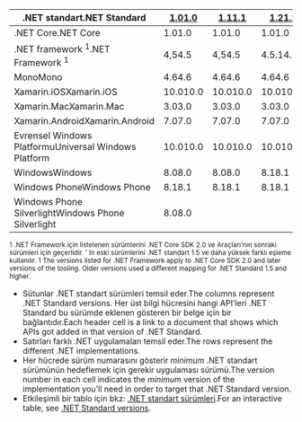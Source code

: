 | <span data-ttu-id="9bd53-101">.NET standart</span><span class="sxs-lookup"><span data-stu-id="9bd53-101">.NET Standard</span></span>              | <span data-ttu-id="9bd53-102">[1.0]</span><span class="sxs-lookup"><span data-stu-id="9bd53-102">[1.0]</span></span> | <span data-ttu-id="9bd53-103">[1.1]</span><span class="sxs-lookup"><span data-stu-id="9bd53-103">[1.1]</span></span>  | <span data-ttu-id="9bd53-104">[1.2]</span><span class="sxs-lookup"><span data-stu-id="9bd53-104">[1.2]</span></span> | <span data-ttu-id="9bd53-105">[1.3]</span><span class="sxs-lookup"><span data-stu-id="9bd53-105">[1.3]</span></span> | <span data-ttu-id="9bd53-106">[1.4]</span><span class="sxs-lookup"><span data-stu-id="9bd53-106">[1.4]</span></span> | <span data-ttu-id="9bd53-107">[1.5]</span><span class="sxs-lookup"><span data-stu-id="9bd53-107">[1.5]</span></span>      | <span data-ttu-id="9bd53-108">[1.6]</span><span class="sxs-lookup"><span data-stu-id="9bd53-108">[1.6]</span></span>      | <span data-ttu-id="9bd53-109">[2.0]</span><span class="sxs-lookup"><span data-stu-id="9bd53-109">[2.0]</span></span>      |
|----------------------------|-------|--------|-------|-------|-------|------------|------------|------------|
| <span data-ttu-id="9bd53-110">.NET Core</span><span class="sxs-lookup"><span data-stu-id="9bd53-110">.NET Core</span></span>                  | <span data-ttu-id="9bd53-111">1.0</span><span class="sxs-lookup"><span data-stu-id="9bd53-111">1.0</span></span>   | <span data-ttu-id="9bd53-112">1.0</span><span class="sxs-lookup"><span data-stu-id="9bd53-112">1.0</span></span>    | <span data-ttu-id="9bd53-113">1.0</span><span class="sxs-lookup"><span data-stu-id="9bd53-113">1.0</span></span>   | <span data-ttu-id="9bd53-114">1.0</span><span class="sxs-lookup"><span data-stu-id="9bd53-114">1.0</span></span>   | <span data-ttu-id="9bd53-115">1.0</span><span class="sxs-lookup"><span data-stu-id="9bd53-115">1.0</span></span>   | <span data-ttu-id="9bd53-116">1.0</span><span class="sxs-lookup"><span data-stu-id="9bd53-116">1.0</span></span>        | <span data-ttu-id="9bd53-117">1.0</span><span class="sxs-lookup"><span data-stu-id="9bd53-117">1.0</span></span>        | <span data-ttu-id="9bd53-118">2,0</span><span class="sxs-lookup"><span data-stu-id="9bd53-118">2.0</span></span>        |
| <span data-ttu-id="9bd53-119">.NET framework <sup>1</sup></span><span class="sxs-lookup"><span data-stu-id="9bd53-119">.NET Framework <sup>1</sup></span></span>| <span data-ttu-id="9bd53-120">4,5</span><span class="sxs-lookup"><span data-stu-id="9bd53-120">4.5</span></span>   | <span data-ttu-id="9bd53-121">4,5</span><span class="sxs-lookup"><span data-stu-id="9bd53-121">4.5</span></span>    | <span data-ttu-id="9bd53-122">4.5.1</span><span class="sxs-lookup"><span data-stu-id="9bd53-122">4.5.1</span></span> | <span data-ttu-id="9bd53-123">4.6</span><span class="sxs-lookup"><span data-stu-id="9bd53-123">4.6</span></span>   | <span data-ttu-id="9bd53-124">4.6.1</span><span class="sxs-lookup"><span data-stu-id="9bd53-124">4.6.1</span></span> | <span data-ttu-id="9bd53-125">4.6.1</span><span class="sxs-lookup"><span data-stu-id="9bd53-125">4.6.1</span></span>      | <span data-ttu-id="9bd53-126">4.6.1</span><span class="sxs-lookup"><span data-stu-id="9bd53-126">4.6.1</span></span>      | <span data-ttu-id="9bd53-127">4.6.1</span><span class="sxs-lookup"><span data-stu-id="9bd53-127">4.6.1</span></span>      |
| <span data-ttu-id="9bd53-128">Mono</span><span class="sxs-lookup"><span data-stu-id="9bd53-128">Mono</span></span>                       | <span data-ttu-id="9bd53-129">4.6</span><span class="sxs-lookup"><span data-stu-id="9bd53-129">4.6</span></span>   | <span data-ttu-id="9bd53-130">4.6</span><span class="sxs-lookup"><span data-stu-id="9bd53-130">4.6</span></span>    | <span data-ttu-id="9bd53-131">4.6</span><span class="sxs-lookup"><span data-stu-id="9bd53-131">4.6</span></span>   | <span data-ttu-id="9bd53-132">4.6</span><span class="sxs-lookup"><span data-stu-id="9bd53-132">4.6</span></span>   | <span data-ttu-id="9bd53-133">4.6</span><span class="sxs-lookup"><span data-stu-id="9bd53-133">4.6</span></span>   | <span data-ttu-id="9bd53-134">4.6</span><span class="sxs-lookup"><span data-stu-id="9bd53-134">4.6</span></span>        | <span data-ttu-id="9bd53-135">4.6</span><span class="sxs-lookup"><span data-stu-id="9bd53-135">4.6</span></span>        | <span data-ttu-id="9bd53-136">5,4</span><span class="sxs-lookup"><span data-stu-id="9bd53-136">5.4</span></span>        |
| <span data-ttu-id="9bd53-137">Xamarin.iOS</span><span class="sxs-lookup"><span data-stu-id="9bd53-137">Xamarin.iOS</span></span>                | <span data-ttu-id="9bd53-138">10.0</span><span class="sxs-lookup"><span data-stu-id="9bd53-138">10.0</span></span>  | <span data-ttu-id="9bd53-139">10.0</span><span class="sxs-lookup"><span data-stu-id="9bd53-139">10.0</span></span>   | <span data-ttu-id="9bd53-140">10.0</span><span class="sxs-lookup"><span data-stu-id="9bd53-140">10.0</span></span>  | <span data-ttu-id="9bd53-141">10.0</span><span class="sxs-lookup"><span data-stu-id="9bd53-141">10.0</span></span>  | <span data-ttu-id="9bd53-142">10.0</span><span class="sxs-lookup"><span data-stu-id="9bd53-142">10.0</span></span>  | <span data-ttu-id="9bd53-143">10.0</span><span class="sxs-lookup"><span data-stu-id="9bd53-143">10.0</span></span>       | <span data-ttu-id="9bd53-144">10.0</span><span class="sxs-lookup"><span data-stu-id="9bd53-144">10.0</span></span>       | <span data-ttu-id="9bd53-145">10.14</span><span class="sxs-lookup"><span data-stu-id="9bd53-145">10.14</span></span>      |
| <span data-ttu-id="9bd53-146">Xamarin.Mac</span><span class="sxs-lookup"><span data-stu-id="9bd53-146">Xamarin.Mac</span></span>                | <span data-ttu-id="9bd53-147">3.0</span><span class="sxs-lookup"><span data-stu-id="9bd53-147">3.0</span></span>   | <span data-ttu-id="9bd53-148">3.0</span><span class="sxs-lookup"><span data-stu-id="9bd53-148">3.0</span></span>    | <span data-ttu-id="9bd53-149">3.0</span><span class="sxs-lookup"><span data-stu-id="9bd53-149">3.0</span></span>   | <span data-ttu-id="9bd53-150">3.0</span><span class="sxs-lookup"><span data-stu-id="9bd53-150">3.0</span></span>   | <span data-ttu-id="9bd53-151">3.0</span><span class="sxs-lookup"><span data-stu-id="9bd53-151">3.0</span></span>   | <span data-ttu-id="9bd53-152">3.0</span><span class="sxs-lookup"><span data-stu-id="9bd53-152">3.0</span></span>        | <span data-ttu-id="9bd53-153">3.0</span><span class="sxs-lookup"><span data-stu-id="9bd53-153">3.0</span></span>        | <span data-ttu-id="9bd53-154">3.8</span><span class="sxs-lookup"><span data-stu-id="9bd53-154">3.8</span></span>        |
| <span data-ttu-id="9bd53-155">Xamarin.Android</span><span class="sxs-lookup"><span data-stu-id="9bd53-155">Xamarin.Android</span></span>            | <span data-ttu-id="9bd53-156">7.0</span><span class="sxs-lookup"><span data-stu-id="9bd53-156">7.0</span></span>   | <span data-ttu-id="9bd53-157">7.0</span><span class="sxs-lookup"><span data-stu-id="9bd53-157">7.0</span></span>    | <span data-ttu-id="9bd53-158">7.0</span><span class="sxs-lookup"><span data-stu-id="9bd53-158">7.0</span></span>   | <span data-ttu-id="9bd53-159">7.0</span><span class="sxs-lookup"><span data-stu-id="9bd53-159">7.0</span></span>   | <span data-ttu-id="9bd53-160">7.0</span><span class="sxs-lookup"><span data-stu-id="9bd53-160">7.0</span></span>   | <span data-ttu-id="9bd53-161">7.0</span><span class="sxs-lookup"><span data-stu-id="9bd53-161">7.0</span></span>        | <span data-ttu-id="9bd53-162">7.0</span><span class="sxs-lookup"><span data-stu-id="9bd53-162">7.0</span></span>        | <span data-ttu-id="9bd53-163">8.0</span><span class="sxs-lookup"><span data-stu-id="9bd53-163">8.0</span></span>        |
| <span data-ttu-id="9bd53-164">Evrensel Windows Platformu</span><span class="sxs-lookup"><span data-stu-id="9bd53-164">Universal Windows Platform</span></span> | <span data-ttu-id="9bd53-165">10.0</span><span class="sxs-lookup"><span data-stu-id="9bd53-165">10.0</span></span>  | <span data-ttu-id="9bd53-166">10.0</span><span class="sxs-lookup"><span data-stu-id="9bd53-166">10.0</span></span>   | <span data-ttu-id="9bd53-167">10.0</span><span class="sxs-lookup"><span data-stu-id="9bd53-167">10.0</span></span>  | <span data-ttu-id="9bd53-168">10.0</span><span class="sxs-lookup"><span data-stu-id="9bd53-168">10.0</span></span>  | <span data-ttu-id="9bd53-169">10.0</span><span class="sxs-lookup"><span data-stu-id="9bd53-169">10.0</span></span>  | <span data-ttu-id="9bd53-170">10.0.16299</span><span class="sxs-lookup"><span data-stu-id="9bd53-170">10.0.16299</span></span> | <span data-ttu-id="9bd53-171">10.0.16299</span><span class="sxs-lookup"><span data-stu-id="9bd53-171">10.0.16299</span></span> | <span data-ttu-id="9bd53-172">10.0.16299</span><span class="sxs-lookup"><span data-stu-id="9bd53-172">10.0.16299</span></span> |
| <span data-ttu-id="9bd53-173">Windows</span><span class="sxs-lookup"><span data-stu-id="9bd53-173">Windows</span></span>                    | <span data-ttu-id="9bd53-174">8.0</span><span class="sxs-lookup"><span data-stu-id="9bd53-174">8.0</span></span>   | <span data-ttu-id="9bd53-175">8.0</span><span class="sxs-lookup"><span data-stu-id="9bd53-175">8.0</span></span>    | <span data-ttu-id="9bd53-176">8.1</span><span class="sxs-lookup"><span data-stu-id="9bd53-176">8.1</span></span>   |       |       |            |            |            |
| <span data-ttu-id="9bd53-177">Windows Phone</span><span class="sxs-lookup"><span data-stu-id="9bd53-177">Windows Phone</span></span>              | <span data-ttu-id="9bd53-178">8.1</span><span class="sxs-lookup"><span data-stu-id="9bd53-178">8.1</span></span>   | <span data-ttu-id="9bd53-179">8.1</span><span class="sxs-lookup"><span data-stu-id="9bd53-179">8.1</span></span>    | <span data-ttu-id="9bd53-180">8.1</span><span class="sxs-lookup"><span data-stu-id="9bd53-180">8.1</span></span>   |       |       |            |            |            |
| <span data-ttu-id="9bd53-181">Windows Phone Silverlight</span><span class="sxs-lookup"><span data-stu-id="9bd53-181">Windows Phone Silverlight</span></span>  | <span data-ttu-id="9bd53-182">8.0</span><span class="sxs-lookup"><span data-stu-id="9bd53-182">8.0</span></span>   |        |       |       |       |            |            |            |

<span data-ttu-id="9bd53-183"><sup>1 .NET Framework için listelenen sürümlerini .NET Core SDK 2.0 ve Araçları'nın sonraki sürümleri için geçerlidir. ' In eski sürümlerini .NET standart 1.5 ve daha yüksek farklı eşleme kullanılır. </sup></span><span class="sxs-lookup"><span data-stu-id="9bd53-183"><sup>1 The versions listed for .NET Framework apply to .NET Core SDK 2.0 and later versions of the tooling. Older versions used a different mapping for .NET Standard 1.5 and higher. </sup></span></span>

- <span data-ttu-id="9bd53-184">Sütunlar .NET standart sürümleri temsil eder.</span><span class="sxs-lookup"><span data-stu-id="9bd53-184">The columns represent .NET Standard versions.</span></span> <span data-ttu-id="9bd53-185">Her üst bilgi hücresini hangi API'leri .NET Standard bu sürümde eklenen gösteren bir belge için bir bağlantıdır.</span><span class="sxs-lookup"><span data-stu-id="9bd53-185">Each header cell is a link to a document that shows which APIs got added in that version of .NET Standard.</span></span>
- <span data-ttu-id="9bd53-186">Satırları farklı .NET uygulamaları temsil eder.</span><span class="sxs-lookup"><span data-stu-id="9bd53-186">The rows represent the different .NET implementations.</span></span>
- <span data-ttu-id="9bd53-187">Her hücrede sürüm numarasını gösterir *minimum* .NET standart sürümünün hedeflemek için gerekir uygulaması sürümü.</span><span class="sxs-lookup"><span data-stu-id="9bd53-187">The version number in each cell indicates the *minimum* version of the implementation you'll need in order to target that .NET Standard version.</span></span>
- <span data-ttu-id="9bd53-188">Etkileşimli bir tablo için bkz: [.NET standart sürümleri](http://immo.landwerth.net/netstandard-versions/#).</span><span class="sxs-lookup"><span data-stu-id="9bd53-188">For an interactive table, see [.NET Standard versions](http://immo.landwerth.net/netstandard-versions/#).</span></span>

[1.0]: https://github.com/dotnet/standard/blob/master/docs/versions/netstandard1.0.md
[1.1]: https://github.com/dotnet/standard/blob/master/docs/versions/netstandard1.1.md
[1.2]: https://github.com/dotnet/standard/blob/master/docs/versions/netstandard1.2.md
[1.3]: https://github.com/dotnet/standard/blob/master/docs/versions/netstandard1.3.md
[1.4]: https://github.com/dotnet/standard/blob/master/docs/versions/netstandard1.4.md
[1.5]: https://github.com/dotnet/standard/blob/master/docs/versions/netstandard1.5.md
[1.6]: https://github.com/dotnet/standard/blob/master/docs/versions/netstandard1.6.md
[2.0]: https://github.com/dotnet/standard/blob/master/docs/versions/netstandard2.0.md
